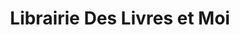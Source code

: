 ---
title: "Librairie Des Livres et Moi"
url: /martigny/librairie-des-livres-et-moi/
shop: Bücher
---